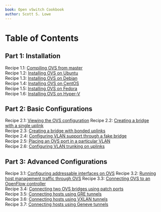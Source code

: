 ```yaml
---
book: Open vSwitch Cookbook
author: Scott S. Lowe
---
```


# Table of Contents

## Part 1: Installation

Recipe 1.1: [Compiling OVS from master](part-1/compiling-from-master.md)  
Recipe 1.2: [Installing OVS on Ubuntu](part-1/installing-ubuntu.md)  
Recipe 1.3: [Installing OVS on Debian](part-1/installing-debian.md)  
Recipe 1.4: [Installing OVS on CentOS](part-1/installing-centos.md)  
Recipe 1.5: [Installing OVS on Fedora](part-1/installing-fedora.md)  
Recipe 1.6: [Installing OVS on Hyper-V](part-1/installing-hyperv.md)

## Part 2: Basic Configurations

Recipe 2.1: [Viewing the OVS configuration](viewing-ovs-config.md)
Recipe 2.2: [Creating a bridge with a single uplink](creating-bridge-single-uplink.md)  
Recipe 2.3: [Creating a bridge with bonded uplinks](creating-bridge-bond.md)  
Recipe 2.4: [Configuring VLAN support through a fake bridge](vlan-support-fake-bridge.md)  
Recipe 2.5: [Placing an OVS port in a particular VLAN](ovs-port-in-particular-vlan.md)  
Recipe 2.6: [Configuring VLAN trunking on uplinks](vlan-trunking-uplinks.md)

## Part 3: Advanced Configurations

Recipe 3.1: [Configuring addressable interfaces on OVS](configuring-addressable-ifaces.md) 
Recipe 3.2: [Running host management traffic through OVS](running-host-mgmt.md)
Recipe 3.3: [Connecting OVS to an OpenFlow controller](connecting-openflow-controller.md)  
Recipe 3.4: [Connecting two OVS bridges using patch ports](connecting-patch-ports.md)  
Recipe 3.5: [Connecting hosts using GRE tunnels](connecting-hosts-gre.md)  
Recipe 3.6: [Connecting hosts using VXLAN tunnels](connecting-hosts-vxlan.md)  
Recipe 3.7: [Connecting hosts using Geneve tunnels](connecting-hosts-geneve.md)
